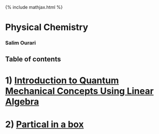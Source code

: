 {% include mathjax.html %}

#     **Physical Chemistry** 

### Salim Ourari

## Table of contents

# $1)$ [Introduction to Quantum Mechanical Concepts Using Linear Algebra](/Introduction.md)
# $2)$ [Partical in a box](/PIB.md)


